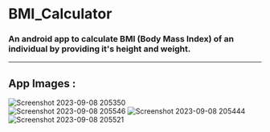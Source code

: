 # BMI_Calculator
<h3>An android app to calculate BMI (Body Mass Index) of an individual by providing it's height and weight.</h3>
<hr>
<h2>App Images :</h2>

![Screenshot 2023-09-08 205350](https://github.com/b-suryaraj/BMI_Calculator/assets/91749712/fcc8a597-376f-42eb-9c37-657fc8d59173)
<br>
![Screenshot 2023-09-08 205546](https://github.com/b-suryaraj/BMI_Calculator/assets/91749712/f2675f85-6806-4288-acf4-391b5de1a46c)
![Screenshot 2023-09-08 205444](https://github.com/b-suryaraj/BMI_Calculator/assets/91749712/20a4afa3-cdd9-4622-a3ec-59ae19913963)
![Screenshot 2023-09-08 205521](https://github.com/b-suryaraj/BMI_Calculator/assets/91749712/b75ba3d9-7771-45b6-a127-e0f3fbcca09a)
